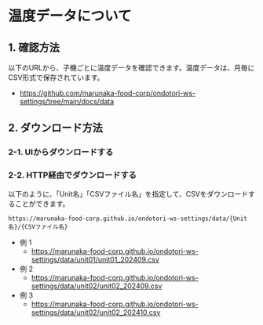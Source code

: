# 温度データについて

## 1. 確認方法

以下のURLから、子機ごとに温度データを確認できます。温度データは、月毎にCSV形式で保存されています。

- https://github.com/marunaka-food-corp/ondotori-ws-settings/tree/main/docs/data

## 2. ダウンロード方法

### 2-1. UIからダウンロードする

### 2-2. HTTP経由でダウンロードする

以下のように、「Unit名」「CSVファイル名」を指定して、CSVをダウンロードすることができます。

```
https://marunaka-food-corp.github.io/ondotori-ws-settings/data/{Unit名}/{CSVファイル名}
```

- 例 1
  - https://marunaka-food-corp.github.io/ondotori-ws-settings/data/unit01/unit01_202409.csv
- 例 2
  - https://marunaka-food-corp.github.io/ondotori-ws-settings/data/unit02/unit02_202409.csv
- 例 3
  - https://marunaka-food-corp.github.io/ondotori-ws-settings/data/unit02/unit02_202410.csv
